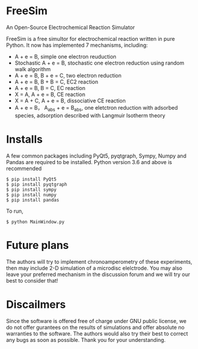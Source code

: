 # FreeSim
 An Open-Source Electrochemical Reaction Simulator

FreeSim is a free simultor for electrochemical reaction written in pure Python. It now has implemented 7 mechanisms, including:

* A + e = B, simple one electron reuduction 
* Stochastic A + e = B, stochastic one electron reduction using random walk algorithm
* A + e = B, B + e = C, two electron reduction
* A + e = B, B + B = C, EC2 reaction 
* A + e = B, B = C, EC reaction 
* X = A, A + e = B, CE reaction 
* X = A + C, A + e = B, dissociative CE reaction
* A + e = B， A<sub>abs</sub> + e = B<sub>abs</sub>, one eletctron reduction with adsorbed species, adsorption described with Langmuir Isotherm theory

# Installs
A few common packages including PyQt5, pyqtgraph, Sympy, Numpy and Pandas are required to be installed. Python version 3.6 and above is recommended

```
$ pip install PyQt5
$ pip install pyqtgraph
$ pip install sympy
$ pip install numpy
$ pip install pandas
```

To run,

```
$ python MainWindow.py
```

# Future plans
The authors will try to implement chronoamperometry of these experiments, then may include 2-D simulation of a microdisc elelctrode. You may also leave your preferred mechanism in the discussion forum and we will try our best to consider that! 


# Discailmers
Since the software is offered free of charge under GNU public license, we do not offer gurantees on the results of simulations and offer absolute no warranties to the software. The authors would also try their best to correct any bugs as soon as possible. Thank you for your understanding.



